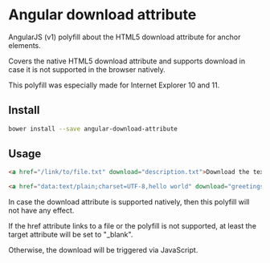 # Angular download attribute

AngularJS (v1) polyfill about the HTML5 download attribute for anchor elements.

Covers the native HTML5 download attribute and supports download in case it is not supported in the browser natively. 

This polyfill was especially made for Internet Explorer 10 and 11.

## Install

```bash
bower install --save angular-download-attribute
```
 
## Usage
 
```html
<a href="/link/to/file.txt" download="description.txt">Download the text file</a>
```

```html
<a href="data:text/plain;charset=UTF-8,hello world" download="greetings.txt">Download the embedded file</a>
```

In case the download attribute is supported natively, then this polyfill will not have any effect.

If the href attribute links to a file or the polyfill is not supported, at least the target attribute will be set to "_blank".

Otherwise, the download will be triggered via JavaScript.

